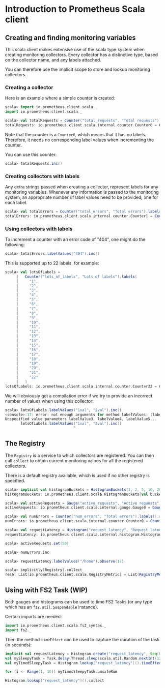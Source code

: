 # Introduction to Prometheus Scala client

## Creating and finding monitoring variables

This scala client makes extensive use of the scala type system when
creating monitoring collectors. Every collector has a distinctive
type, based on the collector name, and any labels attached.

You can therefore use the implicit scope to store and lookup
monitoring collectors.

### Creating a collector

Here is an example where a simple counter is created:

```scala
scala> import io.prometheus.client.scala._
import io.prometheus.client.scala._

scala> val totalRequests = Counter("total_requests", "Total requests").labels()
totalRequests: io.prometheus.client.scala.internal.counter.Counter0 = Counter0(total_requests)()
```

Note that the counter is a `Counter0`, which means that it
has no labels. Therefore, it needs no corresponding label values
when incrementing the counter.

You can use this counter:

```scala
scala> totalRequests.inc()
```

### Creating collectors with labels

Any extra strings passed when creating a collector, represent
labels for any monitoring variables. Whenever any information is
passed to the monitoring system, an appropriate number of label
values need to be provided; one for each label.

```scala
scala> val totalErrors = Counter("total_errors", "Total errors").labels("code")
totalErrors: io.prometheus.client.scala.internal.counter.Counter1 = Counter1(total_errors)(code)
```

### Using collectors with labels

To increment a counter with an error code of "404", one might
do the following:

```scala
scala> totalErrors.labelValues("404").inc()
```

This is supported up to 22 labels, for example:

```scala
scala> val lotsOfLabels =
     |   Counter("lots_of_labels", "Lots of labels").labels(
     |     "1",
     |     "2",
     |     "3",
     |     "4",
     |     "5",
     |     "6",
     |     "7",
     |     "8",
     |     "9",
     |     "10",
     |     "11",
     |     "12",
     |     "13",
     |     "14",
     |     "15",
     |     "16",
     |     "17",
     |     "18",
     |     "19",
     |     "20",
     |     "21",
     |     "22"
     |   )
lotsOfLabels: io.prometheus.client.scala.internal.counter.Counter22 = Counter22(lots_of_labels)(1,2,3,4,5,6,7,8,9,10,11,12,13,14,15,16,17,18,19,20,21,22)
```

We will obviously get a compilation error if we try to provide an incorrect
number of values when using this collector:

```scala
scala> lotsOfLabels.labelValues("1val", "2val").inc()
<console>:17: error: not enough arguments for method labelValues: (labelValue1: String, labelValue2: String, labelValue3: String, labelValue4: String, labelValue5: String, labelValue6: String, labelValue7: String, labelValue8: String, labelValue9: String, labelValue10: String, labelValue11: String, labelValue12: String, labelValue13: String, labelValue14: String, labelValue15: String, labelValue16: String, labelValue17: String, labelValue18: String, labelValue19: String, labelValue20: String, labelValue21: String, labelValue22: String)io.prometheus.client.scala.internal.counter.LabelledCounter.
Unspecified value parameters labelValue3, labelValue4, labelValue5...
       lotsOfLabels.labelValues("1val", "2val").inc()
                               ^
```

## The Registry

The `Registry` is a service to which collectors are registered. You can
then call `collect` to obtain current monitoring values for all the
registered collectors.

There is a default registry available, which is used if no other registry
is specified.

```scala
scala> implicit val histogramBuckets = HistogramBuckets(1, 2, 5, 10, 20, 50, 100)
histogramBuckets: io.prometheus.client.scala.HistogramBuckets{val buckets: List[Double]} = io.prometheus.client.scala.HistogramBuckets$$anon$1@6a356e8b

scala> val activeRequests = Gauge("active_requests", "Active requests").labels().register
activeRequests: io.prometheus.client.scala.internal.gauge.Gauge0 = Gauge0(active_requests)()

scala> val numErrors = Counter("num_errors", "Total errors").labels().register
numErrors: io.prometheus.client.scala.internal.counter.Counter0 = Counter0(num_errors)()

scala> val requestLatency = Histogram("request_latency", "Request latency").labels("path").register
requestLatency: io.prometheus.client.scala.internal.histogram.Histogram1 = Histogram1(request_latency, List(1.0, 2.0, 5.0, 10.0, 20.0, 50.0, 100.0, Infinity))(path)

scala> activeRequests.set(50)

scala> numErrors.inc

scala> requestLatency.labelValues("/home").observe(17)

scala> implicitly[Registry].collect
res6: List[io.prometheus.client.scala.RegistryMetric] = List(RegistryMetric(active_requests,List(),50.0), RegistryMetric(num_errors,List(),1.0), RegistryMetric(request_latency_total,List((path,/home)),17.0), RegistryMetric(request_latency_sum,List((path,/home)),1.0), RegistryMetric(request_latency_bucket,List((le,1.0), (path,/home)),0.0), RegistryMetric(request_latency_bucket,List((le,2.0), (path,/home)),0.0), RegistryMetric(request_latency_bucket,List((le,5.0), (path,/home)),0.0), RegistryMetric(request_latency_bucket,List((le,10.0), (path,/home)),0.0), RegistryMetric(request_latency_bucket,List((le,20.0), (path,/home)),1.0), RegistryMetric(request_latency_bucket,List((le,50.0), (path,/home)),1.0), RegistryMetric(request_latency_bucket,List((le,100.0), (path,/home)),1.0), RegistryMetri...
```

## Using with FS2 Task (WIP)

Both gauges and histograms can be used to time FS2 Tasks (or any type which has an `fs2.util.Suspendable` instance).

Certain imports are needed:

```scala
import io.prometheus.client.scala.fs2_syntax._
import fs2._
```

Then the method `timeEffect` can be used to capture the duration of the task (in seconds):

```scala
implicit val requestLatency = Histogram.create("request_latency", Seq(0.02, 0.05, 0.1, 0.2, 0.5, 1.0))()
val mySleepyTask = Task.delay(Thread.sleep(scala.util.Random.nextInt(1200)))
val myTimedSleepyTask = Histogram.lookup("request_latency")().timeEffect(mySleepyTask)

for (i <- Range(1, 10)) myTimedSleepyTask.unsafeRun

Histogram.lookup("request_latency")().collect
```
